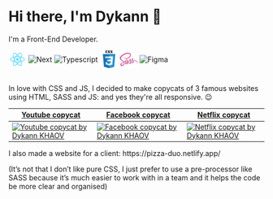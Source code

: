 <h1>Hi there, I'm Dykann 👋 </h1>

<p>I'm a Front-End Developer.</p>
<div>
  <img align="center" alt="React" width="35px" src="https://raw.githubusercontent.com/github/explore/80688e429a7d4ef2fca1e82350fe8e3517d3494d/topics/react/react.png" />
  <img align="center" alt="Next" width="35px" src="https://cdn.worldvectorlogo.com/logos/next-js.svg"/>
    <img align="center" alt="Typescript" width="33px" src="https://miro.medium.com/max/1400/1*TpbxEQy4ckB-g31PwUQPlg.png"/>
  
  <img align="center" alt="CSS3" width="35px" src="https://raw.githubusercontent.com/github/explore/80688e429a7d4ef2fca1e82350fe8e3517d3494d/topics/css/css.png" />
  <img align="center" alt="Sass" width="35px" src="https://raw.githubusercontent.com/github/explore/80688e429a7d4ef2fca1e82350fe8e3517d3494d/topics/sass/sass.png" />
  <img align="center" alt="Figma" width="35px" src="https://user-images.githubusercontent.com/61904483/104744002-a6a69c80-574c-11eb-93b3-5d43a9699374.png"/>

</div>
<br>
<p> In love with CSS and JS, I decided to make copycats of 3 famous websites using HTML, SASS and JS:
and yes they're all responsive. 😉
</p>
<div align="center">
  <table border="0" cellspacing="0" cellpadding="0">
    <thead>
      <tr>
        <th>
          <strong><a href="https://youtube-dykann.netlify.app">Youtube copycat</a></strong>
        </th>
        <th>
          <strong><a href="https://facebook-copycat.netlify.app/">Facebook copycat</a></strong>
        </th>
        <th>
          <strong><a href="https://netflix-dykann.netlify.app">Netflix copycat</a></strong>
        </th>
      </tr>
    </thead>
    <tbody>
      <tr>
        <td>
          <a href="https://youtube-dykann.netlify.app">
            <img
              alt="Youtube copycat by Dykann KHAOV"
              src="https://user-images.githubusercontent.com/61904483/104640750-2d09a280-56a9-11eb-941d-2b2c8aa833a9.png"
            />
          </a>
        </td>
        <td>
          <a href="https://facebook-copycat.netlify.app/">
            <img
              alt="Facebook copycat by Dykann KHAOV"
              src="https://user-images.githubusercontent.com/61904483/104633108-f464cb80-569e-11eb-9c8a-781a0ae0c01f.png"
            />
          </a>
        </td>
        <td>
          <a href="https://netflix-dykann.netlify.app">
            <img
              alt="Netflix copycat by Dykann KHAOV"
              src="https://user-images.githubusercontent.com/61904483/104641379-faac7500-56a9-11eb-914d-f18081622e01.png"
            />
          </a>
        </td>
      </tr>
    </tbody>
  </table>
</div>

<p>I also made a website for a client: https://pizza-duo.netlify.app/ </p>

<p>(It’s not that I don’t like pure CSS, I just prefer to use a pre-processor like SASS because it’s much easier to work with in a team and it helps the code be more clear and organised) </p>
